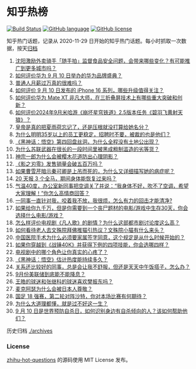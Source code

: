 # 知乎热榜
[![Build Status](https://github.com/ToWeLong/zhihu-hot-questions/workflows/CI/badge.svg)](https://github.com/ToWeLong/zhihu-hot-questions/actions)
[![GitHub language](https://img.shields.io/badge/language-golang-orange.svg)](https://golang.org/)
[![GitHub license](https://img.shields.io/github/license/ToWeLong/zhihu-hot-questions)](https://github.com/ToWeLong/zhihu-hot-questions/blob/main/LICENSE)

知乎热门话题，记录从 2020-11-29 日开始的知乎热门话题。每小时抓取一次数据，按天[归档](./archives)

<!-- BEGIN -->

1. [沈阳激励外卖骑手「随手拍」监督食品安全问题，会带来哪些变化？有可能推广到更多城市吗？](https://www.zhihu.com/question/666558394)
1. [如何评价华为 9 月 10 日举办的华为品牌盛典？](https://www.zhihu.com/question/666747249)
1. [普通人月薪过万真的很难吗？](https://www.zhihu.com/question/666444121)
1. [如何评价 9 月 10 日发布的 iPhone 16  系列，哪些升级值得关注？](https://www.zhihu.com/question/666699170)
1. [如何评价华为 Mate XT 非凡大师，在三折叠屏技术上有哪些重大突破和创新？](https://www.zhihu.com/question/666747462)
1. [如何评价2024年9月米哈游《崩坏星穹铁道》2.5版本任务《碧羽飞黄射天狼》？](https://www.zhihu.com/question/666721503)
1. [皇帝是真的把夏雨荷忘记了，还是压根就没打算给她名分？](https://www.zhihu.com/question/664880414)
1. [为什么明明35岁以上的员工更稳定，招聘时不要，被裁的也是他们？](https://www.zhihu.com/question/659022679)
1. [《黑神话：悟空》第四回盘丝洞，为什么全程没有土地公出现？](https://www.zhihu.com/question/666341080)
1. [为什么苏联武器在很长的一段时间里被黑成粗制滥造的劣等货？](https://www.zhihu.com/question/666025273)
1. [神宗一郎为什么会被樱木花道防出心理阴影？](https://www.zhihu.com/question/666117041)
1. [《影之刃零》发售销量会破五百万吗？](https://www.zhihu.com/question/665438199)
1. [如果曹雪芹暗示秦可卿是上吊而死的，为什么又详细描写她的病症呢？](https://www.zhihu.com/question/665821480)
1. [20 天报 3 个全马，期间身体能恢复过来吗？](https://www.zhihu.com/question/664351357)
1. [气温40度，办公室新同事把空调关了并说：“我身体不好，吹不了空调，希望大家理解！”你怎么高情商回答？](https://www.zhihu.com/question/666691632)
1. [一同事一直针对我，咬着我不放，我很烦，怎么有力的回击才能清净?](https://www.zhihu.com/question/666556472)
1. [如果给你九千万，但是你需要到一个丧尸题材的电影/游戏中生存30天，你会选择什么电影/游戏？](https://www.zhihu.com/question/666252904)
1. [怎么样评价电视剧《凡人歌》的剧情？为什么这部都市剧讨论度这么高？](https://www.zhihu.com/question/666314566)
1. [如何看待老人去文殊院拜佛推猫引热议？文殊院小猫有什么来头？](https://www.zhihu.com/question/666400319)
1. [中国医院手术为什么必须要家属签字同意，这个规定是从什么时候开始的？](https://www.zhihu.com/question/632627749)
1. [如果你穿越到《战锤40K》并获得下例的四项技能，你会选哪四样？](https://www.zhihu.com/question/639257618)
1. [电视剧中的哪个角色让你真实的心疼了？](https://www.zhihu.com/question/449979273)
1. [《黑神话：悟空》估计热度能持续多久？](https://www.zhihu.com/question/665873567)
1. [关系还比较好的同事，总是会让我不舒服，但还是天天中午饭搭子，怎么办？](https://www.zhihu.com/question/666020930)
1. [9月份美联储到底能不能降息？](https://www.zhihu.com/question/666175276)
1. [王皓的球迷和张继科的球迷喜欢樊振东吗？](https://www.zhihu.com/question/666594740)
1. [麦克阿瑟为什么会被日本人尊敬？](https://www.zhihu.com/question/665778727)
1. [国足 18 强赛，第二轮对阵沙特，你对本场比赛有何期待？](https://www.zhihu.com/question/666637649)
1. [为什么大道理都懂，就是过不好这一生？](https://www.zhihu.com/question/665968405)
1. [9 月 10 日是世界预防自杀日，如何识别身边有自杀倾向的人？该如何帮助他们？](https://www.zhihu.com/question/666259325)

<!-- END -->

历史归档 [./archives](./archives)


### License
[zhihu-hot-questions](https://github.com/towelong/zhihu-hot-questions) 的源码使用 MIT License 发布。